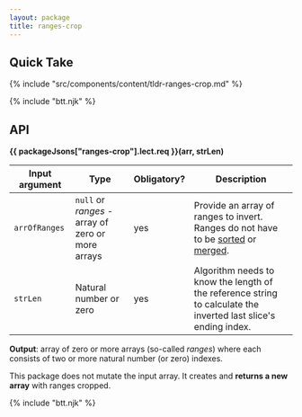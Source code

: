 ```yaml
---
layout: package
title: ranges-crop
---
```


## Quick Take

{% include "src/components/content/tldr-ranges-crop.md" %}

{% include "btt.njk" %}

## API

**{{ packageJsons["ranges-crop"].lect.req }}(arr, strLen)**

| Input argument | Type                         | Obligatory? | Description                                                                                                                                                                                                                 |
| -------------- | ---------------------------- | ----------- | --------------------------------------------------------------------------------------------------------------------------------------------------------------------------------------------------------------------------- |
| `arrOfRanges`  | `null` or _ranges_ - array of zero or more arrays | yes         | Provide an array of ranges to invert. Ranges do not have to be [sorted](/os/ranges-sort/) or [merged](/os/ranges-merge/). |
| `strLen`       | Natural number or zero | yes         | Algorithm needs to know the length of the reference string to calculate the inverted last slice's ending index.                                                                                                             |

**Output**: array of zero or more arrays (so-called _ranges_) where each consists of two or more natural number (or zero) indexes.

This package does not mutate the input array. It creates and **returns a new array** with ranges cropped.

{% include "btt.njk" %}
